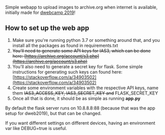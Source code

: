 Simple webapp to upload images to archive.org when internet is available, initially made for [dwebcamp 2019](https://dwebcamp.org/)!

## How to set up the web app
1. Make sure you're running python 3.7 or something around that, and you install all the packages as found in requirements.txt
2. ~~You'll need to generate some API keys for IAS3, which can be done here: [https://archive.org/account/s3.php](https://archive.org/account/s3.php)~~
3. You'll also need to generate a secret key for flask. Some simple instructions for generating such keys can found here: [https://stackoverflow.com/a/34903502](https://stackoverflow.com/a/34903502)
4. Create some environment variables with the respective API keys, name them ~~IAS3_ACCESS_KEY, IAS3_SECRET_KEY and~~ FLASK_SECRET_KEY 
5. Once all that is done, it should be as simple as running **app.py**

By default the flask server runs on 10.8.8.8:88 (because that was the app setup for dweb2019), but that can be changed. 

If you want different settings on different devices, having an environment var like DEBUG=true is useful.
